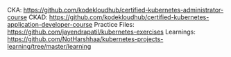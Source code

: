 CKA: https://github.com/kodekloudhub/certified-kubernetes-administrator-course
CKAD: https://github.com/kodekloudhub/certified-kubernetes-application-developer-course
Practice Files: https://github.com/jayendrapatil/kubernetes-exercises
Learnings: https://github.com/NotHarshhaa/kubernetes-projects-learning/tree/master/learning
